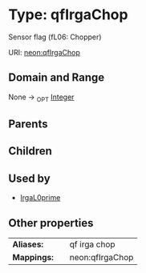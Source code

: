
# Type: qfIrgaChop


Sensor flag (fL06: Chopper)

URI: [neon:qfIrgaChop](https://data.neonscience.org/qfIrgaChop)


## Domain and Range

None ->  <sub>OPT</sub> [Integer](types/Integer.md)

## Parents


## Children


## Used by

 * [IrgaL0prime](IrgaL0prime.md)

## Other properties

|  |  |  |
| --- | --- | --- |
| **Aliases:** | | qf irga chop |
| **Mappings:** | | neon:qfIrgaChop |

